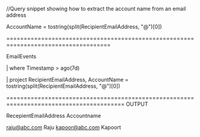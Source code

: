 //Query snippet showing how to extract the account name from an email address

AccountName = tostring(split(RecipientEmailAddress, "@")[0])

====================================================================================

EmailEvents

| where Timestamp > ago(7d)

| project RecipientEmailAddress, AccountName = tostring(split(RecipientEmailAddress, "@")[0])

========================================================================================
OUTPUT

RecepientEmailAddress     Accountname

raju@abc.com              Raju
kapoor@abc.com            Kapoort
